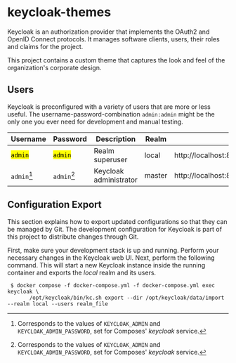 # keycloak-themes

Keycloak is an authorization provider that implements the OAuth2 and OpenID Connect protocols. It manages software
clients, users, their roles and claims for the project.

This project contains a custom theme that captures the look and feel of the organization's corporate design.


## Users

Keycloak is preconfigured with a variety of users that are more or less useful. The username-password-combination
`admin:admin` might be the only one you ever need for development and manual testing.

| Username             | Password             | Description            | Realm  | URL                                         |
|----------------------|----------------------|------------------------|--------|---------------------------------------------|
| <mark>`admin`</mark> | <mark>`admin`</mark> | Realm superuser        | local  | http://localhost:8180/admin/local/console/  |
| `admin`[^1]          | `admin`[^1]          | Keycloak administrator | master | http://localhost:8180/admin/master/console/ |

[^1]: Corresponds to the values of `KEYCLOAK_ADMIN` and `KEYCLOAK_ADMIN_PASSWORD`, set for Composes' _keycloak_ service.


## Configuration Export

This section explains how to export updated configurations so that they can be managed by Git. The development
configuration for Keycloak is part of this project to distribute changes through Git.

First, make sure your development stack is up and running. Perform your necessary changes in the Keycloak web UI. Next,
perform the following command. This will start a new Keycloak instance inside the running container and exports the
_local_ realm and its users.

```shell
 $ docker compose -f docker-compose.yml -f docker-compose.yml exec keycloak \
       /opt/keycloak/bin/kc.sh export --dir /opt/keycloak/data/import --realm local --users realm_file
```
